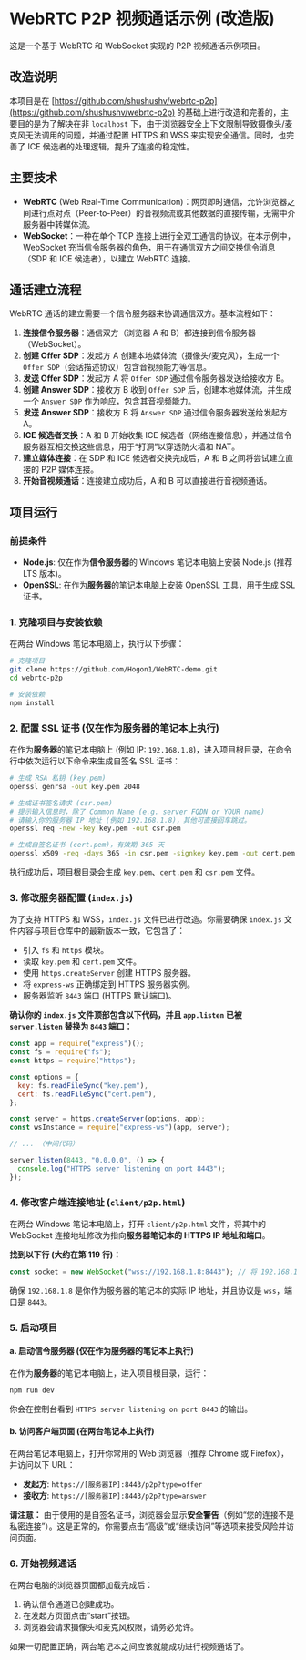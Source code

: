 # WebRTC P2P 视频通话示例 (改造版)

这是一个基于 WebRTC 和 WebSocket 实现的 P2P 视频通话示例项目。

## 改造说明

本项目是在 [https://github.com/shushushv/webrtc-p2p](https://github.com/shushushv/webrtc-p2p) 的基础上进行改造和完善的，主要目的是为了解决在非 `localhost` 下，由于浏览器安全上下文限制导致摄像头/麦克风无法调用的问题，并通过配置 HTTPS 和 WSS 来实现安全通信。同时，也完善了 ICE 候选者的处理逻辑，提升了连接的稳定性。

## 主要技术

- **WebRTC** (Web Real-Time Communication)：网页即时通信，允许浏览器之间进行点对点（Peer-to-Peer）的音视频流或其他数据的直接传输，无需中介服务器中转媒体流。
- **WebSocket**：一种在单个 TCP 连接上进行全双工通信的协议。在本示例中，WebSocket 充当信令服务器的角色，用于在通信双方之间交换信令消息（SDP 和 ICE 候选者），以建立 WebRTC 连接。

## 通话建立流程

WebRTC 通话的建立需要一个信令服务器来协调通信双方。基本流程如下：

1.  **连接信令服务器**：通信双方（浏览器 A 和 B）都连接到信令服务器（WebSocket）。
2.  **创建 Offer SDP**：发起方 A 创建本地媒体流（摄像头/麦克风），生成一个 `Offer SDP`（会话描述协议）包含音视频能力等信息。
3.  **发送 Offer SDP**：发起方 A 将 `Offer SDP` 通过信令服务器发送给接收方 B。
4.  **创建 Answer SDP**：接收方 B 收到 `Offer SDP` 后，创建本地媒体流，并生成一个 `Answer SDP` 作为响应，包含其音视频能力。
5.  **发送 Answer SDP**：接收方 B 将 `Answer SDP` 通过信令服务器发送给发起方 A。
6.  **ICE 候选者交换**：A 和 B 开始收集 ICE 候选者（网络连接信息），并通过信令服务器互相交换这些信息，用于“打洞”以穿透防火墙和 NAT。
7.  **建立媒体连接**：在 SDP 和 ICE 候选者交换完成后，A 和 B 之间将尝试建立直接的 P2P 媒体连接。
8.  **开始音视频通话**：连接建立成功后，A 和 B 可以直接进行音视频通话。

## 项目运行

### 前提条件

- **Node.js**: 仅在作为**信令服务器**的 Windows 笔记本电脑上安装 Node.js (推荐 LTS 版本)。
- **OpenSSL**: 在作为**服务器**的笔记本电脑上安装 OpenSSL 工具，用于生成 SSL 证书。

### 1. 克隆项目与安装依赖

在两台 Windows 笔记本电脑上，执行以下步骤：

```bash
# 克隆项目
git clone https://github.com/Hogon1/WebRTC-demo.git
cd webrtc-p2p

# 安装依赖
npm install
```

### 2. 配置 SSL 证书 (仅在作为服务器的笔记本上执行)

在作为**服务器**的笔记本电脑上 (例如 IP: `192.168.1.8`)，进入项目根目录，在命令行中依次运行以下命令来生成自签名 SSL 证书：

```bash
# 生成 RSA 私钥 (key.pem)
openssl genrsa -out key.pem 2048

# 生成证书签名请求 (csr.pem)
# 提示输入信息时，除了 Common Name (e.g. server FQDN or YOUR name)
# 请输入你的服务器 IP 地址 (例如 192.168.1.8)，其他可直接回车跳过。
openssl req -new -key key.pem -out csr.pem

# 生成自签名证书 (cert.pem)，有效期 365 天
openssl x509 -req -days 365 -in csr.pem -signkey key.pem -out cert.pem
```

执行成功后，项目根目录会生成 `key.pem`、`cert.pem` 和 `csr.pem` 文件。

### 3. 修改服务器配置 (`index.js`)

为了支持 HTTPS 和 WSS，`index.js` 文件已进行改造。你需要确保 `index.js` 文件内容与项目仓库中的最新版本一致，它包含了：

- 引入 `fs` 和 `https` 模块。
- 读取 `key.pem` 和 `cert.pem` 文件。
- 使用 `https.createServer` 创建 HTTPS 服务器。
- 将 `express-ws` 正确绑定到 HTTPS 服务器实例。
- 服务器监听 `8443` 端口 (HTTPS 默认端口)。

**确认你的 `index.js` 文件顶部包含以下代码，并且 `app.listen` 已被 `server.listen` 替换为 `8443` 端口：**

```javascript
const app = require("express")();
const fs = require("fs");
const https = require("https");

const options = {
  key: fs.readFileSync("key.pem"),
  cert: fs.readFileSync("cert.pem"),
};

const server = https.createServer(options, app);
const wsInstance = require("express-ws")(app, server);

// ... （中间代码）

server.listen(8443, "0.0.0.0", () => {
  console.log("HTTPS server listening on port 8443");
});
```

### 4. 修改客户端连接地址 (`client/p2p.html`)

在两台 Windows 笔记本电脑上，打开 `client/p2p.html` 文件，将其中的 WebSocket 连接地址修改为指向**服务器笔记本的 HTTPS IP 地址和端口**。

**找到以下行 (大约在第 119 行)：**

```javascript
const socket = new WebSocket("wss://192.168.1.8:8443"); // 将 192.168.1.8 替换为你的服务器实际 IP
```

确保 `192.168.1.8` 是你作为服务器的笔记本的实际 IP 地址，并且协议是 `wss`，端口是 `8443`。

### 5. 启动项目

#### a. 启动信令服务器 (仅在作为服务器的笔记本上执行)

在作为**服务器**的笔记本电脑上，进入项目根目录，运行：

```bash
npm run dev
```

你会在控制台看到 `HTTPS server listening on port 8443` 的输出。

#### b. 访问客户端页面 (在两台笔记本上执行)

在两台笔记本电脑上，打开你常用的 Web 浏览器（推荐 Chrome 或 Firefox），并访问以下 URL：

- **发起方**: `https://[服务器IP]:8443/p2p?type=offer`
- **接收方**: `https://[服务器IP]:8443/p2p?type=answer`

**请注意：**
由于使用的是自签名证书，浏览器会显示**安全警告**（例如“您的连接不是私密连接”）。这是正常的，你需要点击“高级”或“继续访问”等选项来接受风险并访问页面。

### 6. 开始视频通话

在两台电脑的浏览器页面都加载完成后：

1.  确认信令通道已创建成功。
2.  在发起方页面点击“start”按钮。
3.  浏览器会请求摄像头和麦克风权限，请务必允许。

如果一切配置正确，两台笔记本之间应该就能成功进行视频通话了。
